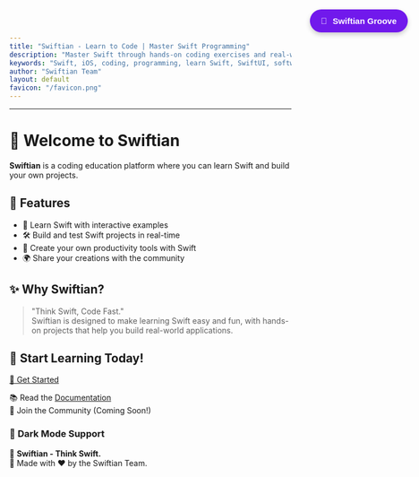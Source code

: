 ```yaml
---
title: "Swiftian - Learn to Code | Master Swift Programming"
description: "Master Swift through hands-on coding exercises and real-world projects."
keywords: "Swift, iOS, coding, programming, learn Swift, SwiftUI, software development"
author: "Swiftian Team"
layout: default
favicon: "/favicon.png"
---
```


<!-- 여기부터는 HTML/Markdown 본문(Body) 영역 -->
<!-- Persistent Music Player -->
<iframe src="./player.html" id="music-iframe" style="display: none;"></iframe>

<style>
/* Floating Music Button CSS */
#music-button {
    position: fixed;
    top: 20px;
    right: 20px;
    background: rgba(98, 0, 234, 0.9);
    color: white;
    border: none;
    padding: 12px 20px;
    font-size: 15px;
    font-weight: bold;
    cursor: pointer;
    border-radius: 25px;
    display: flex;
    align-items: center;
    gap: 10px;
    box-shadow: 0px 4px 8px rgba(0, 0, 0, 0.2);
    transition: all 0.3s ease;
    z-index: 1000;
}
#music-button:hover {
    background: rgba(55, 0, 179, 0.9);
    transform: scale(1.05);
}
</style>

<!-- Floating Music Button -->
<button id="music-button">
    <span id="music-icon">🎵</span> <span id="music-label">Swiftian Groove</span>
</button>

<script>
document.addEventListener("DOMContentLoaded", function() {
    const musicButton = document.getElementById("music-button");
    const musicFrame = document.getElementById("music-iframe").contentWindow;
    
    let isPlaying = false;

    // Play/Pause Toggle
    musicButton.addEventListener("click", function() {
        if (isPlaying) {
            musicFrame.postMessage("pause", "*");
            musicButton.innerHTML = "🎵 Swiftian Groove";
        } else {
            musicFrame.postMessage("play", "*");
            musicButton.innerHTML = "⏸ Swiftian Groove";
        }
        isPlaying = !isPlaying;
    });

    // Ensure iframe music remains persistent
    window.addEventListener("message", function(event) {
        if (event.data === "playing") isPlaying = true;
        if (event.data === "paused") isPlaying = false;
    });
});
</script>

---

# 🚀 Welcome to Swiftian

**Swiftian** is a coding education platform where you can learn Swift and build your own projects.

## 🌟 Features
- 📖 Learn Swift with interactive examples
- 🛠️ Build and test Swift projects in real-time
- 🎨 Create your own productivity tools with Swift
- 🌍 Share your creations with the community

## ✨ Why Swiftian?
> "Think Swift, Code Fast."  
Swiftian is designed to make learning Swift easy and fun, with hands-on projects that help you build real-world applications.

## 📌 Start Learning Today!
[🚀 Get Started](https://swiftian.com/get-started)

📚 Read the [Documentation](https://swiftian.com/docs)  
💬 Join the Community (Coming Soon!)

### 🎨 **Dark Mode Support**
<style>
@media (prefers-color-scheme: dark) {
  body {
    background-color: #121212;
    color: #ffffff;
  }
  a {
    color: #bb86fc;
  }
}
</style>

🔹 **Swiftian - Think Swift.**  
📌 Made with ❤️ by the Swiftian Team.
